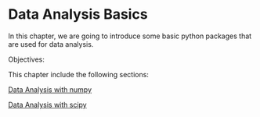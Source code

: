 # Data Analysis Basics

In this chapter, we are going to introduce some basic python packages that are used for data analysis.

Objectives:

This chapter include the following sections:

[Data Analysis with numpy](numpy.ipynb)

[Data Analysis with scipy](scipy.ipynb)
